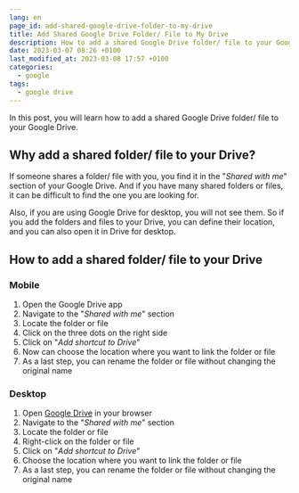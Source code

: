 ```yaml
---
lang: en
page_id: add-shared-google-drive-folder-to-my-drive
title: Add Shared Google Drive Folder/ File to My Drive
description: How to add a shared Google Drive folder/ file to your Google Drive
date: 2023-03-07 08:26 +0100
last_modified_at: 2023-03-08 17:57 +0100
categories:
  - google
tags:
  - google drive
---
```


In this post, you will learn how to add a shared Google Drive folder/ file to your Google Drive.

## Why add a shared folder/ file to your Drive?

If someone shares a folder/ file with you, you find it in the "_Shared with me_" section of your Google Drive. And if you have many shared folders or files, it can be difficult to find the one you are looking for.

Also, if you are using Google Drive for desktop, you will not see them. So if you add the folders and files to your Drive, you can define their location, and you can also open it in Drive for desktop.

## How to add a shared folder/ file to your Drive

### Mobile

1. Open the Google Drive app
2. Navigate to the "_Shared with me_" section
3. Locate the folder or file
4. Click on the three dots on the right side
5. Click on "_Add shortcut to Drive_"
6. Now can choose the location where you want to link the folder or file
7. As a last step, you can rename the folder or file without changing the original name

### Desktop

1. Open [Google Drive](https://drive.google.com/drive/my-drive) in your browser
2. Navigate to the "_Shared with me_" section
3. Locate the folder or file
4. Right-click on the folder or file
5. Click on "_Add shortcut to Drive_"
6. Choose the location where you want to link the folder or file
7. As a last step, you can rename the folder or file without changing the original name
